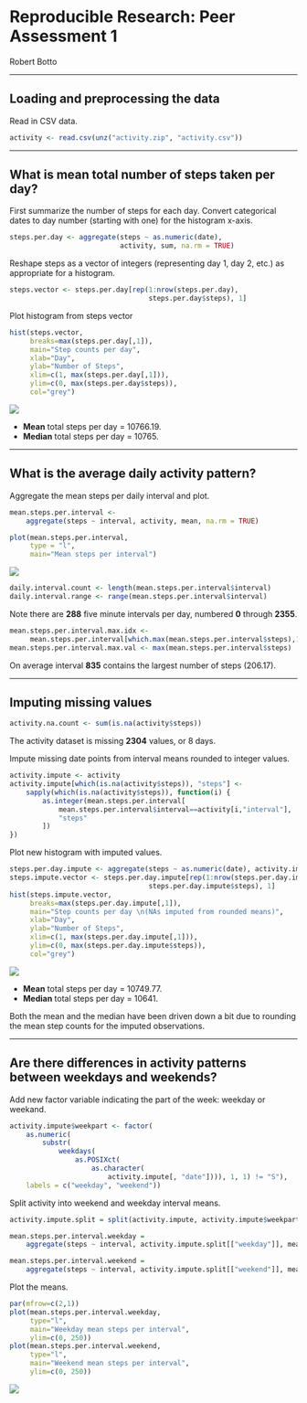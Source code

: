 # Reproducible Research: Peer Assessment 1
Robert Botto  





***

## Loading and preprocessing the data

Read in CSV data.

```r
activity <- read.csv(unz("activity.zip", "activity.csv"))
```

***

## What is mean total number of steps taken per day?

First summarize the number of steps for each day.  Convert categorical dates to day number (starting with one) for the histogram x-axis.


```r
steps.per.day <- aggregate(steps ~ as.numeric(date), 
                           activity, sum, na.rm = TRUE)
```

Reshape steps as a vector of integers (representing day 1, day 2, etc.) as appropriate for a histogram. 


```r
steps.vector <- steps.per.day[rep(1:nrow(steps.per.day), 
                                  steps.per.day$steps), 1]
```

Plot histogram from steps vector


```r
hist(steps.vector, 
     breaks=max(steps.per.day[,1]),
     main="Step counts per day",
     xlab="Day",
     ylab="Number of Steps",
     xlim=c(1, max(steps.per.day[,1])),
     ylim=c(0, max(steps.per.day$steps)),
     col="grey")
```

![](PA1_template_files/figure-html/unnamed-chunk-4-1.png)<!-- -->

* **Mean** total steps per day = 10766.19.
* **Median** total steps per day = 10765.

***

## What is the average daily activity pattern?

Aggregate the mean steps per daily interval and plot.  


```r
mean.steps.per.interval <- 
    aggregate(steps ~ interval, activity, mean, na.rm = TRUE)

plot(mean.steps.per.interval, 
     type = "l",
     main="Mean steps per interval")
```

![](PA1_template_files/figure-html/unnamed-chunk-5-1.png)<!-- -->


```r
daily.interval.count <- length(mean.steps.per.interval$interval)
daily.interval.range <- range(mean.steps.per.interval$interval)
```

Note there are **288** five minute intervals per day, numbered **0** through **2355**.


```r
mean.steps.per.interval.max.idx <- 
     mean.steps.per.interval[which.max(mean.steps.per.interval$steps),1]
mean.steps.per.interval.max.val <- max(mean.steps.per.interval$steps)
```

On average interval **835** contains the largest number of steps (206.17).  


***

## Imputing missing values


```r
activity.na.count <- sum(is.na(activity$steps))
```

The activity dataset is missing **2304** values, or 8 days.

Impute missing date points from interval means rounded to integer values.


```r
activity.impute <- activity
activity.impute[which(is.na(activity$steps)), "steps"] <- 
    sapply(which(is.na(activity$steps)), function(i) { 
        as.integer(mean.steps.per.interval[
            mean.steps.per.interval$interval==activity[i,"interval"],
            "steps"
        ])
})
```

Plot new histogram with imputed values.


```r
steps.per.day.impute <- aggregate(steps ~ as.numeric(date), activity.impute, sum, na.rm = TRUE)
steps.impute.vector <- steps.per.day.impute[rep(1:nrow(steps.per.day.impute), 
                                  steps.per.day.impute$steps), 1]
hist(steps.impute.vector, 
     breaks=max(steps.per.day.impute[,1]),
     main="Step counts per day \n(NAs imputed from rounded means)",
     xlab="Day",
     ylab="Number of Steps",
     xlim=c(1, max(steps.per.day.impute[,1])),
     ylim=c(0, max(steps.per.day.impute$steps)),
     col="grey")
```

![](PA1_template_files/figure-html/unnamed-chunk-10-1.png)<!-- -->

* **Mean** total steps per day = 10749.77.
* **Median** total steps per day = 10641.

Both the mean and the median have been driven down a bit due to rounding the mean step counts for the imputed observations.

***

## Are there differences in activity patterns between weekdays and weekends?

Add new factor variable indicating the part of the week: weekday or weekand.


```r
activity.impute$weekpart <- factor(
    as.numeric(
        substr(
            weekdays(
                as.POSIXct(
                    as.character(
                        activity.impute[, "date"]))), 1, 1) != "S"), 
    labels = c("weekday", "weekend"))
```

Split activity into weekend and weekday interval means.


```r
activity.impute.split = split(activity.impute, activity.impute$weekpart)

mean.steps.per.interval.weekday = 
    aggregate(steps ~ interval, activity.impute.split[["weekday"]], mean, na.rm = TRUE)

mean.steps.per.interval.weekend = 
    aggregate(steps ~ interval, activity.impute.split[["weekend"]], mean, na.rm = TRUE)
```

Plot the means.


```r
par(mfrow=c(2,1))
plot(mean.steps.per.interval.weekday, 
     type="l", 
     main="Weekday mean steps per interval",
     ylim=c(0, 250))
plot(mean.steps.per.interval.weekend, 
     type="l", 
     main="Weekend mean steps per interval",
     ylim=c(0, 250))
```

![](PA1_template_files/figure-html/unnamed-chunk-13-1.png)<!-- -->
